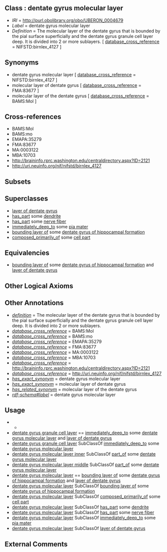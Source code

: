 
## Class : dentate gyrus molecular layer

 * *IRI* = http://purl.obolibrary.org/obo/UBERON_0004679
 * *Label* = dentate gyrus molecular layer
 * *Definition* = The molecular layer of the dentate gyrus that is bounded by the pial surface superficially and the dentate gyrus granule cell layer deep. It is divided into 2 or more sublayers. [ [database_cross_reference](../../ef/oboInOwl#hasDbXref.md) = NIFSTD:birnlex_4127 ]

## Synonyms

 * dentate gyrus molecular layer [ [database_cross_reference](../../ef/oboInOwl#hasDbXref.md) = NIFSTD:birnlex_4127 ]
 * molecular layer of dentate gyrus [ [database_cross_reference](../../ef/oboInOwl#hasDbXref.md) = FMA:83677 ]
 * molecular layer of the dentate gyrus [ [database_cross_reference](../../ef/oboInOwl#hasDbXref.md) = BAMS:Mol ]

## Cross-references

 * BAMS:Mol
 * BAMS:mo
 * EMAPA:35279
 * FMA:83677
 * MA:0003122
 * MBA:10703
 * http://braininfo.rprc.washington.edu/centraldirectory.aspx?ID=2121
 * http://uri.neuinfo.org/nif/nifstd/birnlex_4127

## Subsets


## Superclasses

 * [layer of dentate gyrus](../../UBERON/04/UBERON_0002304.md)
 * [has_part](../../BFO/51/BFO_0000051.md) some [dendrite](../../GO/25/GO_0030425.md)
 * [has_part](../../BFO/51/BFO_0000051.md) some [nerve fiber](../../UBERON/34/UBERON_0006134.md)
 * [immediately_deep_to](../../BSPO/07/BSPO_0001107.md) some [pia mater](../../UBERON/61/UBERON_0002361.md)
 * [bounding layer of](../../RO/07/RO_0002007.md) some [dentate gyrus of hippocampal formation](../../UBERON/85/UBERON_0001885.md)
 * [composed_primarily_of](../../RO/73/RO_0002473.md) some [cell part](../../UBERON/70/UBERON_0000470.md)

## Equivalencies

 * [bounding layer of](../../RO/07/RO_0002007.md) some [dentate gyrus of hippocampal formation](../../UBERON/85/UBERON_0001885.md) and [layer of dentate gyrus](../../UBERON/04/UBERON_0002304.md)

## Other Logical Axioms


## Other Annotations

 * *[definition](../../IAO/15/IAO_0000115.md)* = The molecular layer of the dentate gyrus that is bounded by the pial surface superficially and the dentate gyrus granule cell layer deep. It is divided into 2 or more sublayers.
 * *[database_cross_reference](../../ef/oboInOwl#hasDbXref.md)* = BAMS:Mol
 * *[database_cross_reference](../../ef/oboInOwl#hasDbXref.md)* = BAMS:mo
 * *[database_cross_reference](../../ef/oboInOwl#hasDbXref.md)* = EMAPA:35279
 * *[database_cross_reference](../../ef/oboInOwl#hasDbXref.md)* = FMA:83677
 * *[database_cross_reference](../../ef/oboInOwl#hasDbXref.md)* = MA:0003122
 * *[database_cross_reference](../../ef/oboInOwl#hasDbXref.md)* = MBA:10703
 * *[database_cross_reference](../../ef/oboInOwl#hasDbXref.md)* = http://braininfo.rprc.washington.edu/centraldirectory.aspx?ID=2121
 * *[database_cross_reference](../../ef/oboInOwl#hasDbXref.md)* = http://uri.neuinfo.org/nif/nifstd/birnlex_4127
 * *[has_exact_synonym](../../ym/oboInOwl#hasExactSynonym.md)* = dentate gyrus molecular layer
 * *[has_exact_synonym](../../ym/oboInOwl#hasExactSynonym.md)* = molecular layer of dentate gyrus
 * *[has_related_synonym](../../ym/oboInOwl#hasRelatedSynonym.md)* = molecular layer of the dentate gyrus
 * *[rdf-schema#label](../../el/rdf-schema#label.md)* = dentate gyrus molecular layer

## Usage

 * -
 * [dentate gyrus granule cell layer](../../UBERON/81/UBERON_0005381.md) == [immediately_deep_to](../../BSPO/07/BSPO_0001107.md) some [dentate gyrus molecular layer](../../UBERON/79/UBERON_0004679.md) and [layer of dentate gyrus](../../UBERON/04/UBERON_0002304.md)
 * [dentate gyrus granule cell layer](../../UBERON/81/UBERON_0005381.md) SubClassOf [immediately_deep_to](../../BSPO/07/BSPO_0001107.md) some [dentate gyrus molecular layer](../../UBERON/79/UBERON_0004679.md)
 * [dentate gyrus molecular layer inner](../../UBERON/47/UBERON_0022347.md) SubClassOf [part_of](../../BFO/50/BFO_0000050.md) some [dentate gyrus molecular layer](../../UBERON/79/UBERON_0004679.md)
 * [dentate gyrus molecular layer middle](../../UBERON/46/UBERON_0022346.md) SubClassOf [part_of](../../BFO/50/BFO_0000050.md) some [dentate gyrus molecular layer](../../UBERON/79/UBERON_0004679.md)
 * [dentate gyrus molecular layer](../../UBERON/79/UBERON_0004679.md) == [bounding layer of](../../RO/07/RO_0002007.md) some [dentate gyrus of hippocampal formation](../../UBERON/85/UBERON_0001885.md) and [layer of dentate gyrus](../../UBERON/04/UBERON_0002304.md)
 * [dentate gyrus molecular layer](../../UBERON/79/UBERON_0004679.md) SubClassOf [bounding layer of](../../RO/07/RO_0002007.md) some [dentate gyrus of hippocampal formation](../../UBERON/85/UBERON_0001885.md)
 * [dentate gyrus molecular layer](../../UBERON/79/UBERON_0004679.md) SubClassOf [composed_primarily_of](../../RO/73/RO_0002473.md) some [cell part](../../UBERON/70/UBERON_0000470.md)
 * [dentate gyrus molecular layer](../../UBERON/79/UBERON_0004679.md) SubClassOf [has_part](../../BFO/51/BFO_0000051.md) some [dendrite](../../GO/25/GO_0030425.md)
 * [dentate gyrus molecular layer](../../UBERON/79/UBERON_0004679.md) SubClassOf [has_part](../../BFO/51/BFO_0000051.md) some [nerve fiber](../../UBERON/34/UBERON_0006134.md)
 * [dentate gyrus molecular layer](../../UBERON/79/UBERON_0004679.md) SubClassOf [immediately_deep_to](../../BSPO/07/BSPO_0001107.md) some [pia mater](../../UBERON/61/UBERON_0002361.md)
 * [dentate gyrus molecular layer](../../UBERON/79/UBERON_0004679.md) SubClassOf [layer of dentate gyrus](../../UBERON/04/UBERON_0002304.md)

## External Comments

